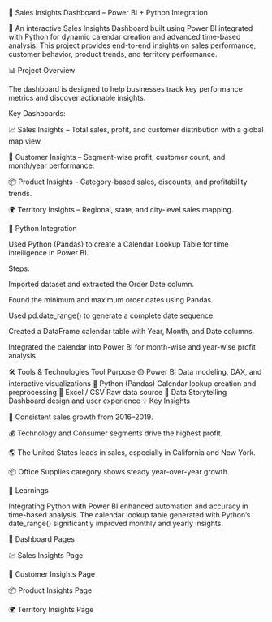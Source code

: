 💼 Sales Insights Dashboard – Power BI + Python Integration

🚀 An interactive Sales Insights Dashboard built using Power BI integrated with Python for dynamic calendar creation and advanced time-based analysis.
This project provides end-to-end insights on sales performance, customer behavior, product trends, and territory performance.

📊 Project Overview

The dashboard is designed to help businesses track key performance metrics and discover actionable insights.

Key Dashboards:

📈 Sales Insights – Total sales, profit, and customer distribution with a global map view.

👥 Customer Insights – Segment-wise profit, customer count, and month/year performance.

📦 Product Insights – Category-based sales, discounts, and profitability trends.

🌍 Territory Insights – Regional, state, and city-level sales mapping.

🐍 Python Integration

Used Python (Pandas) to create a Calendar Lookup Table for time intelligence in Power BI.

Steps:

Imported dataset and extracted the Order Date column.

Found the minimum and maximum order dates using Pandas.

Used pd.date_range() to generate a complete date sequence.

Created a DataFrame calendar table with Year, Month, and Date columns.

Integrated the calendar into Power BI for month-wise and year-wise profit analysis.

🛠️ Tools & Technologies
Tool	Purpose
🟡 Power BI	Data modeling, DAX, and interactive visualizations
🐍 Python (Pandas)	Calendar lookup creation and preprocessing
📘 Excel / CSV	Raw data source
🎨 Data Storytelling	Dashboard design and user experience
💡 Key Insights

📆 Consistent sales growth from 2016–2019.

💰 Technology and Consumer segments drive the highest profit.

🌎 The United States leads in sales, especially in California and New York.

📦 Office Supplies category shows steady year-over-year growth.

🧠 Learnings

Integrating Python with Power BI enhanced automation and accuracy in time-based analysis.
The calendar lookup table generated with Python’s date_range() significantly improved monthly and yearly insights.

📸 Dashboard Pages

💹 Sales Insights Page

👥 Customer Insights Page

📦 Product Insights Page

🌍 Territory Insights Page
